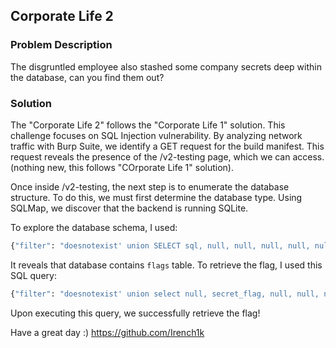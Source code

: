 ## Corporate Life 2
### Problem Description
The disgruntled employee also stashed some company secrets deep within the database, can you find them out?

### Solution
The "Corporate Life 2" follows the "Corporate Life 1" solution. This challenge focuses on SQL Injection vulnerability. By analyzing network traffic with Burp Suite, we identify a GET request for the build manifest. This request reveals the presence of the /v2-testing page, which we can access.(nothing new, this follows "COrporate Life 1" solution). 

Once inside /v2-testing, the next step is to enumerate the database structure. To do this, we must first determine the database type. Using SQLMap, we discover that the backend is running SQLite.

To explore the database schema, I used:

```bash
{"filter": "doesnotexist' union SELECT sql, null, null, null, null, null FROM sqlite_schema --"}
```

It reveals that database contains `flags` table. To retrieve the flag, I used this SQL query:

```bash
{"filter": "doesnotexist' union select null, secret_flag, null, null, null, null from flags --"}
```

Upon executing this query, we successfully retrieve the flag!


Have a great day :)
https://github.com/Irench1k
